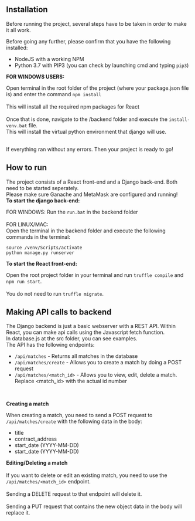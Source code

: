 ## Installation

Before running the project, several steps have to be taken in order to make it all work.

Before going any further, please confirm that you have the following installed:

* NodeJS with a working NPM
* Python 3.7 with PIP3 (you can check by launching cmd and typing `pip3`)

**FOR WINDOWS USERS:**

Open terminal in the root folder of the project (where your package.json file is) and enter the command `npm install`
<br><br>
This will install all the required npm packages for React
<br><br>
Once that is done, navigate to the /backend folder and execute the `install-venv.bat` file.<br>
This will install the virtual python environment that django will use.
<br><br>

If everything ran without any errors. Then your project is ready to go!

## How to run

The project consists of a React front-end and a Django back-end. Both need to be started seperately.
<br>
Please make sure Ganache and MetaMask are configured and running!
<br>
**To start the django back-end:**

FOR WINDOWS: Run the `run.bat` in the backend folder
<br><br>
FOR LINUX/MAC: <br>
Open the terminal in the backend folder and execute the following commands in the terminal:<br>

`source /venv/Scripts/activate`
<br>
`python manage.py runserver`

**To start the React front-end:**

Open the root project folder in your terminal and run `truffle compile` and `npm run start`.
<br><br>
You do not need to run `truffle migrate`.

## Making API calls to backend

The Django backend is just a basic webserver with a REST API. Within React, you can make api calls using the Javascript fetch function.
<br>In database.js at the src folder, you can see examples.
<br>
The API has the following endpoints:<br>
* `/api/matches` - Returns all matches in the database
* `/api/matches/create` - Allows you to create a match by doing a POST request
* `/api/matches/<match_id>` - Allows you to view, edit, delete a match. Replace <match_id> with the actual id number
<br>

**Creating a match**<br>

When creating a match, you need to send a POST request to `/api/matches/create` with the following data in the body:<br>

* title
* contract_address
* start_date (YYYY-MM-DD)
* start_date (YYYY-MM-DD)

**Editing/Deleting a match**
<br><br>
If you want to delete or edit an existing match, you need to use the `/api/matches/<match_id>` endpoint.<br><br>
Sending a DELETE request to that endpoint will delete it.<br><br>
Sending a PUT request that contains the new object data in the body will replace it.
